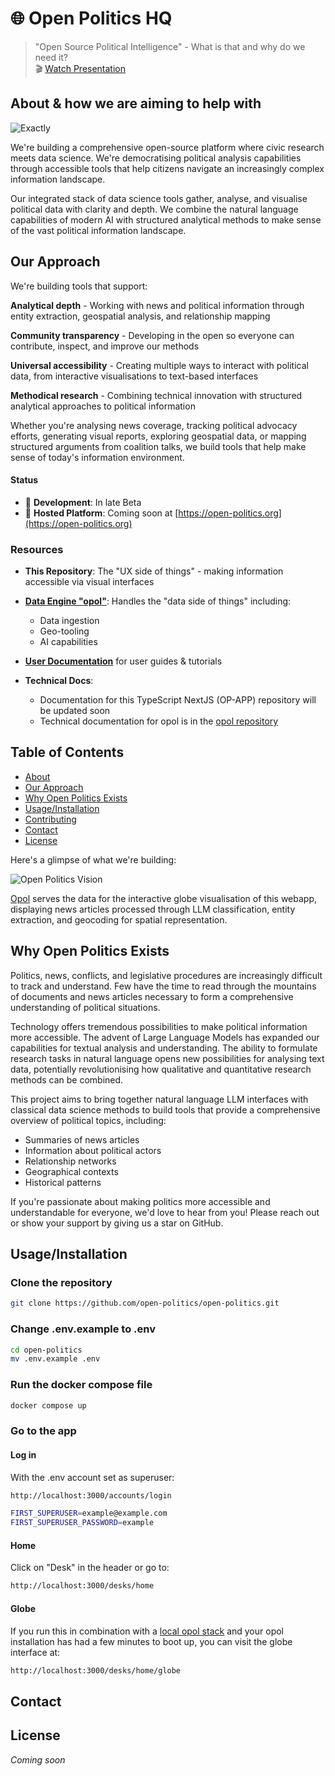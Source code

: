 # 🌐 Open Politics HQ

> "Open Source Political Intelligence" - What is that and why do we need it?  
> 🎬 [Watch Presentation](https://media.ccc.de/v/dg-111)

## About & how we are aiming to help with

![Exactly](.github/assets/images/exactly.png)

We're building a comprehensive open-source platform where civic research meets data science. We're democratising political analysis capabilities through accessible tools that help citizens navigate an increasingly complex information landscape.

Our integrated stack of data science tools gather, analyse, and visualise political data with clarity and depth. We combine the natural language capabilities of modern AI with structured analytical methods to make sense of the vast political information landscape.

## Our Approach

We're building tools that support:

**Analytical depth** - Working with news and political information through entity extraction, geospatial analysis, and relationship mapping

**Community transparency** - Developing in the open so everyone can contribute, inspect, and improve our methods

**Universal accessibility** - Creating multiple ways to interact with political data, from interactive visualisations to text-based interfaces

**Methodical research** - Combining technical innovation with structured analytical approaches to political information

Whether you're analysing news coverage, tracking political advocacy efforts, generating visual reports, exploring geospatial data, or mapping structured arguments from coalition talks, we build tools that help make sense of today's information environment.

#### Status
- 📝 **Development**: In late Beta
- 🛜 **Hosted Platform**: Coming soon at [https://open-politics.org](https://open-politics.org)

### Resources
- **This Repository**: The "UX side of things" - making information accessible via visual interfaces
- [**Data Engine "opol"**](https://github.com/open-politics/opol): Handles the "data side of things" including:
  - Data ingestion
  - Geo-tooling
  - AI capabilities

- **[User Documentation](https://docs.open-politics.org)** for user guides & tutorials
- **Technical Docs**: 
  - Documentation for this TypeScript NextJS (OP-APP) repository will be updated soon
  - Technical documentation for opol is in the [opol repository](https://github.com/open-politics/opol)

## Table of Contents
- [About](#about)
- [Our Approach](#our-approach)
- [Why Open Politics Exists](#why-open-politics-exists)
- [Usage/Installation](#usageinstallation)
- [Contributing](#contributing)
- [Contact](#contact)
- [License](#license)

Here's a glimpse of what we're building:

![Open Politics Vision](.github/assets/images/opol-data-on-globe.png)

[Opol](https://github.com/open-politics/opol) serves the data for the interactive globe visualisation of this webapp, displaying news articles processed through LLM classification, entity extraction, and geocoding for spatial representation.

## Why Open Politics Exists

Politics, news, conflicts, and legislative procedures are increasingly difficult to track and understand. Few have the time to read through the mountains of documents and news articles necessary to form a comprehensive understanding of political situations.

Technology offers tremendous possibilities to make political information more accessible. The advent of Large Language Models has expanded our capabilities for textual analysis and understanding. The ability to formulate research tasks in natural language opens new possibilities for analysing text data, potentially revolutionising how qualitative and quantitative research methods can be combined.

This project aims to bring together natural language LLM interfaces with classical data science methods to build tools that provide a comprehensive overview of political topics, including:
- Summaries of news articles
- Information about political actors
- Relationship networks
- Geographical contexts
- Historical patterns

If you're passionate about making politics more accessible and understandable for everyone, we'd love to hear from you! Please reach out or show your support by giving us a star on GitHub.

## Usage/Installation

### Clone the repository
```bash
git clone https://github.com/open-politics/open-politics.git
```

### Change .env.example to .env
```bash
cd open-politics
mv .env.example .env
```

### Run the docker compose file
```bash
docker compose up
```

### Go to the app
#### Log in
With the .env account set as superuser:
```bash 
http://localhost:3000/accounts/login
```
```bash 
FIRST_SUPERUSER=example@example.com
FIRST_SUPERUSER_PASSWORD=example
```

#### Home
Click on "Desk" in the header or go to:
```bash
http://localhost:3000/desks/home
```

#### Globe
If you run this in combination with a [local opol stack](https://github.com/open-politics/opol/blob/main/opol/stack/README.md) and your opol installation has had a few minutes to boot up, you can visit the globe interface at:
```bash 
http://localhost:3000/desks/home/globe
```


## Contact


## License
*Coming soon*
